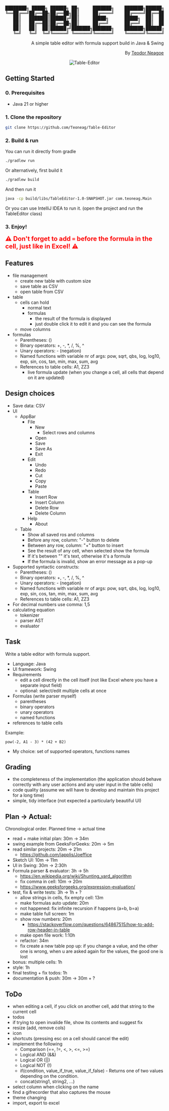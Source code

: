 <div align="center">
<pre>
████████╗ █████╗ ██████╗ ██╗     ███████╗    ███████╗██████╗ ██╗████████╗ ██████╗ ██████╗ 
╚══██╔══╝██╔══██╗██╔══██╗██║     ██╔════╝    ██╔════╝██╔══██╗██║╚══██╔══╝██╔═══██╗██╔══██╗
   ██║   ███████║██████╔╝██║     █████╗      █████╗  ██║  ██║██║   ██║   ██║   ██║██████╔╝
   ██║   ██╔══██║██╔══██╗██║     ██╔══╝      ██╔══╝  ██║  ██║██║   ██║   ██║   ██║██╔══██╗
   ██║   ██║  ██║██████╔╝███████╗███████╗    ███████╗██████╔╝██║   ██║   ╚██████╔╝██║  ██║
   ╚═╝   ╚═╝  ╚═╝╚═════╝ ╚══════╝╚══════╝    ╚══════╝╚═════╝ ╚═╝   ╚═╝    ╚═════╝ ╚═╝  ╚═╝
</pre>
<div align="right">

A simple table editor with formula support build in Java & Swing

By [Teodor Neagoe](https://github.com/Teoneag)

</div>
<img src="gifs/Table-Editor Preview.gif" alt="Table-Editor"/>
</div>

## Getting Started

### 0. Prerequisites

- Java 21 or higher

### 1. Clone the repository

```bash
git clone https://github.com/Teoneag/Table-Editor
```

### 2. Build & run

You can run it directly from gradle
```bash
./gradlew run
```

Or alternatively, first build it

```bash
./gradlew build
```

And then run it

```bash
java -cp build/libs/TableEditor-1.0-SNAPSHOT.jar com.teoneag.Main
```

Or you can use IntelliJ IDEA to run it. (open the project and run the TableEditor class)

### 3. Enjoy!

<div style="font-size: 20px; color: red;">
  <strong>⚠️ Don't forget to add <code>=</code> before the formula in the cell, just like in Excel! ⚠️</strong>
</div>

## Features

- file management
  - create new table with custom size
  - save table as CSV
  - open table from CSV
- table
  - cells can hold
    - normal text
    - formulas
      - the result of the formula is displayed
      - just double click it to edit it and you can see the formula
  - move columns
- formulas
  - Parentheses: ()
  - Binary operators: +, -, *, /, %, ^
  - Unary operators: - (negation)
  - Named functions with variable nr of args: pow, sqrt, qbs, log, log10, exp, sin, cos, tan, min, max, sum, avg
  - References to table cells: A1, ZZ3
    - live formula update (when you change a cell, all cells that depend on it are updated)

## Design choices

- Save data: CSV
- UI
  - AppBar
    - File
      - New
        - Select rows and columns
      - Open
      - Save
      - Save As
      - Exit
    - Edit
      - Undo
      - Redo
      - Cut
      - Copy
      - Paste
    - Table
      - Insert Row
      - Insert Column
      - Delete Row
      - Delete Column
    - Help
      - About
  - Table
    - Show all saved ros and columns
    - Before any row, column: "-" button to delete
    - Between any row, column: "+" button to insert
    - See the result of any cell, when selected show the formula
    - If it's between "" it's text, otherwise it's a formula
    - If the formula is invalid, show an error message as a pop-up
- Supported syntactic constructs:
  - Parentheses: ()
  - Binary operators: +, -, *, /, %, ^
  - Unary operators: - (negation)
  - Named functions with variable nr of args: pow, sqrt, qbs, log, log10, exp, sin, cos, tan, min, max, sum, avg
  - References to table cells: A1, ZZ3
- For decimal numbers use comma: 1,5
- calculating equation
  - tokenizer
  - parser AST
  - evaluator

## Task

Write a table editor with formula support.

- Language: Java
- UI framework: Swing
- Requirements
    - edit a cell directly in the cell itself (not like Excel where you have a separate input field)
    - optional: select/edit multiple cells at once
- Formulas (write parser myself)
  - parentheses
  - binary operators
  - unary operators
  - named functions
- references to table cells

Example:
```
pow(-2, A1 - 3) * (42 + B2)
```
- My choice: set of supported operators, functions names

## Grading

- the completeness of the implementation (the application should behave correctly with
  any user actions and any user input in the table cells)
- code quality (assume we will have to develop and maintain this project for a long time)
- simple, tidy interface (not expected a particularly beautiful UI)

## Plan -> Actual: 

Chronological order. Planned time -> actual time
- read + make initial plan: 30m -> 34m
- swing example from GeeksForGeeks: 20m -> 5m
- read similar projects: 20m -> 21m
  - https://github.com/japplis/Joeffice
- Sketch UI: 10m -> 11m
- UI in Swing: 30m -> 2:30h
- Formula parser & evaluator: 3h -> 5h
  - https://en.wikipedia.org/wiki/Shunting_yard_algorithm
  - fix comma in cell: 10m -> 20m
  - https://www.geeksforgeeks.org/expression-evaluation/
- test, fix & write tests: 3h -> 1h + ?
  - allow strings in cells, fix empty cell: 13m
  - make formulas auto update: 20m
  - not happened: fix infinite recursion if happens (a=b, b=a)
  - make table full screen: 1m
  - show row numbers: 20m
    - https://stackoverflow.com/questions/64867515/how-to-add-row-header-in-table
  - make open file work: 1:10h
  - refactor: 34m
  - fix create a new table pop up: if you change a value, and the other one is wrong, when u are asked again for the values, the good one is lost
- bonus: multiple cells: 1h
- style: 1h
- final testing + fix todos: 1h
- documentation & push: 30m -> 30m + ?

## ToDo

- when editing a cell, if you click on another cell, add that string to the current cell
- todos
- if trying to open invalide file, show its contents and suggest fix
- resize (add, remove cols)
- icon
- shortcuts (pressing esc on a cell should cancel the edit)
- implement the following
  - Comparison (==, !=, <, >, <=, >=)
  - Logical AND (&&)
  - Logical OR (||) 
  - Logical NOT (!)
  - if(condition, value_if_true, value_if_false) - Returns one of two values depending on the condition.
  - concat(string1, string2, ...)
- select column when clicking on the name
- find a gifrecorder that also captures the mouse
- theme changing
- import, export to excel
